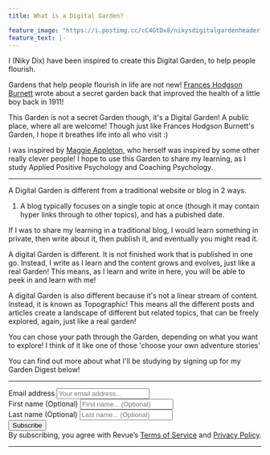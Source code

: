 ```yaml
---
title: What is a Digital Garden?

feature_image: "https://i.postimg.cc/cC4GtDx8/nikysdigitalgardenheader.png"
feature_text: |-
---
```


I (Niky Dix) have been inspired to create this Digital Garden, to help people flourish.

Gardens that help people flourish in life are not new! [Frances Hodgson Burnett](https://en.wikipedia.org/wiki/The_Secret_Garden) wrote about a secret garden back that improved the health of a little boy back in 1911! 

This Garden is not a secret Garden though, it's a Digital Garden! A public place, where all are welcome! Though just like Frances Hodgson Burnett's Garden, I hope it breathes life into all who visit :) 

I was inspired by <a target="_blank" href="https://maggieappleton.com/garden-history">Maggie Appleton,</a> who herself was inspired by some other really clever people!  I hope to use this Garden to share my learning, as I study Applied Positive Psychology and Coaching Psychology.

---

A Digital Garden is different from a traditional website or blog in 2 ways. 

1) A blog typically focuses on a single topic at once (though it may contain hyper links through to other topics), and has a pubished date. 

If I was to share my learning in a traditional blog, I would learn something in private, then write about it, then publish it, and eventually you might read it. 

A digital Garden is different. It is not finished work that is published in one go. Instead, I write as I learn and the content grows and evolves, just like a real Garden! This means, as I learn and write in here, you will be able to peek in and learn with me!

A digital Garden is also different because it's not a linear stream of content. Instead, it is known as Topographic! This means all the different posts and articles create a landscape of different but related topics, that can be freely explored, again, just like a real garden!

You can chose your path through the Garden, depending on what you want to explore! I think of it like one of those 'choose your own adventure stories' 

You can find out more about what I'll be studying by signing up for my Garden Digest below! 

---

<div id="revue-embed">
  <form action="https://www.getrevue.co/profile/nikydix/add_subscriber" method="post" id="revue-form" name="revue-form"  target="_blank">
  <div class="revue-form-group">
    <label for="member_email">Email address</label>
    <input class="revue-form-field" placeholder="Your email address..." type="email" name="member[email]" id="member_email">
  </div>
  <div class="revue-form-group">
    <label for="member_first_name">First name <span class="optional">(Optional)</span></label>
    <input class="revue-form-field" placeholder="First name... (Optional)" type="text" name="member[first_name]" id="member_first_name">
  </div>
  <div class="revue-form-group">
    <label for="member_last_name">Last name <span class="optional">(Optional)</span></label>
    <input class="revue-form-field" placeholder="Last name... (Optional)" type="text" name="member[last_name]" id="member_last_name">
  </div>
  <div class="revue-form-actions">
    <input type="submit" value="Subscribe" name="member[subscribe]" id="member_submit">
  </div>
  <div class="revue-form-footer">By subscribing, you agree with Revue’s <a target="_blank" href="https://www.getrevue.co/terms">Terms of Service</a> and <a target="_blank" href="https://www.getrevue.co/privacy">Privacy Policy</a>.</div>
  </form>
</div>

---

